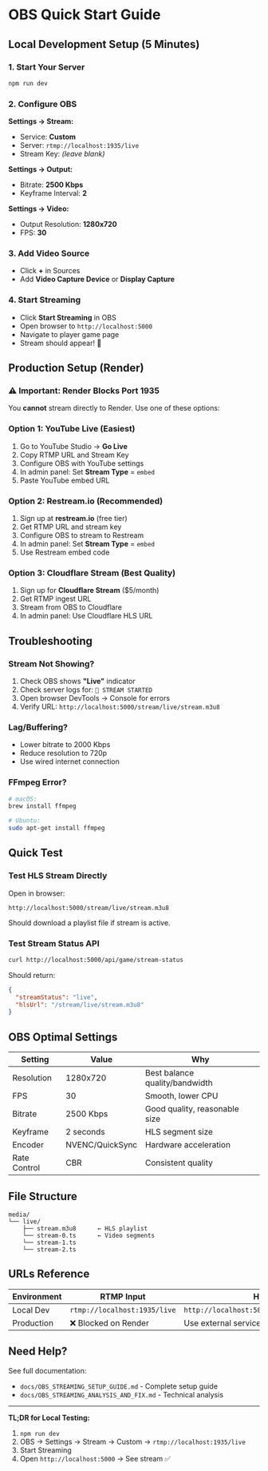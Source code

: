 # OBS Quick Start Guide

## Local Development Setup (5 Minutes)

### 1. Start Your Server
```bash
npm run dev
```

### 2. Configure OBS
**Settings → Stream:**
- Service: **Custom**
- Server: `rtmp://localhost:1935/live`
- Stream Key: *(leave blank)*

**Settings → Output:**
- Bitrate: **2500 Kbps**
- Keyframe Interval: **2**

**Settings → Video:**
- Output Resolution: **1280x720**
- FPS: **30**

### 3. Add Video Source
- Click **+** in Sources
- Add **Video Capture Device** or **Display Capture**

### 4. Start Streaming
- Click **Start Streaming** in OBS
- Open browser to `http://localhost:5000`
- Navigate to player game page
- Stream should appear! 🎉

## Production Setup (Render)

### ⚠️ Important: Render Blocks Port 1935

You **cannot** stream directly to Render. Use one of these options:

### Option 1: YouTube Live (Easiest)
1. Go to YouTube Studio → **Go Live**
2. Copy RTMP URL and Stream Key
3. Configure OBS with YouTube settings
4. In admin panel: Set **Stream Type** = `embed`
5. Paste YouTube embed URL

### Option 2: Restream.io (Recommended)
1. Sign up at **restream.io** (free tier)
2. Get RTMP URL and stream key
3. Configure OBS to stream to Restream
4. In admin panel: Set **Stream Type** = `embed`
5. Use Restream embed code

### Option 3: Cloudflare Stream (Best Quality)
1. Sign up for **Cloudflare Stream** ($5/month)
2. Get RTMP ingest URL
3. Stream from OBS to Cloudflare
4. In admin panel: Use Cloudflare HLS URL

## Troubleshooting

### Stream Not Showing?
1. Check OBS shows **"Live"** indicator
2. Check server logs for: `🔴 STREAM STARTED`
3. Open browser DevTools → Console for errors
4. Verify URL: `http://localhost:5000/stream/live/stream.m3u8`

### Lag/Buffering?
- Lower bitrate to 2000 Kbps
- Reduce resolution to 720p
- Use wired internet connection

### FFmpeg Error?
```bash
# macOS:
brew install ffmpeg

# Ubuntu:
sudo apt-get install ffmpeg
```

## Quick Test

### Test HLS Stream Directly
Open in browser:
```
http://localhost:5000/stream/live/stream.m3u8
```

Should download a playlist file if stream is active.

### Test Stream Status API
```bash
curl http://localhost:5000/api/game/stream-status
```

Should return:
```json
{
  "streamStatus": "live",
  "hlsUrl": "/stream/live/stream.m3u8"
}
```

## OBS Optimal Settings

| Setting | Value | Why |
|---------|-------|-----|
| Resolution | 1280x720 | Best balance quality/bandwidth |
| FPS | 30 | Smooth, lower CPU |
| Bitrate | 2500 Kbps | Good quality, reasonable size |
| Keyframe | 2 seconds | HLS segment size |
| Encoder | NVENC/QuickSync | Hardware acceleration |
| Rate Control | CBR | Consistent quality |

## File Structure

```
media/
└── live/
    ├── stream.m3u8      ← HLS playlist
    └── stream-0.ts      ← Video segments
    └── stream-1.ts
    └── stream-2.ts
```

## URLs Reference

| Environment | RTMP Input | HLS Output |
|-------------|------------|------------|
| Local Dev | `rtmp://localhost:1935/live` | `http://localhost:5000/stream/live/stream.m3u8` |
| Production | ❌ Blocked on Render | Use external service |

## Need Help?

See full documentation:
- `docs/OBS_STREAMING_SETUP_GUIDE.md` - Complete setup guide
- `docs/OBS_STREAMING_ANALYSIS_AND_FIX.md` - Technical analysis

---

**TL;DR for Local Testing:**
1. `npm run dev`
2. OBS → Settings → Stream → Custom → `rtmp://localhost:1935/live`
3. Start Streaming
4. Open `http://localhost:5000` → See stream ✅
